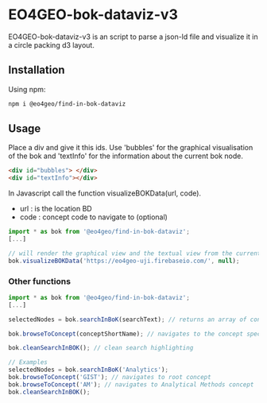 # EO4GEO-bok-dataviz-v3

EO4GEO-bok-dataviz-v3 is an script to parse a json-ld file and visualize it in a circle packing d3 layout.

## Installation

Using npm: 

```bash
npm i @eo4geo/find-in-bok-dataviz
```

## Usage

Place a div and give it this ids.
Use 'bubbles' for the graphical visualisation of the bok and 'textInfo' for the information about the current bok node. 

```html
<div id="bubbles"> </div>
<div id="textInfo"></div>
```

In Javascript call the function visualizeBOKData(url, code).


- url : is the location BD
- code : concept code to navigate to (optional)


```javascript
import * as bok from '@eo4geo/find-in-bok-dataviz';
[...]

// will render the graphical view and the textual view from the current version in database
bok.visualizeBOKData('https://eo4geo-uji.firebaseio.com/', null); 

```

### Other functions

```javascript
import * as bok from '@eo4geo/find-in-bok-dataviz';
[...]

selectedNodes = bok.searchInBoK(searchText); // returns an array of concepts matching the searchText string

bok.browseToConcept(conceptShortName); // navigates to the concept specified

bok.cleanSearchInBOK(); // clean search highlighting

// Examples
selectedNodes = bok.searchInBoK('Analytics');
bok.browseToConcept('GIST'); // navigates to root concept
bok.browseToConcept('AM'); // navigates to Analytical Methods concept
bok.cleanSearchInBOK();

```